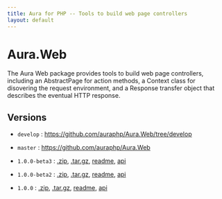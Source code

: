```yaml
---
title: Aura for PHP -- Tools to build web page controllers
layout: default
---
```


Aura.Web
========

The Aura Web package provides tools to build web page controllers, including an AbstractPage for action methods, a Context class for disovering the request environment, and a Response transfer object that describes the eventual HTTP response.

Versions
--------

- `develop` : <https://github.com/auraphp/Aura.Web/tree/develop>

- `master` : <https://github.com/auraphp/Aura.Web>

- `1.0.0-beta3` : [.zip](https://github.com/auraphp/Aura.Web/zipball/1.0.0-beta3), [.tar.gz](https://github.com/auraphp/Aura.Web/tarball/1.0.0-beta3), [readme](version/1.0.0-beta3/), [api](version/1.0.0-beta3/api/)

- `1.0.0-beta2` : [.zip](https://github.com/auraphp/Aura.Web/zipball/1.0.0-beta2), [.tar.gz](https://github.com/auraphp/Aura.Web/tarball/1.0.0-beta2), [readme](version/1.0.0-beta2/), [api](version/1.0.0-beta2/api/)

- `1.0.0` : [.zip](https://github.com/auraphp/Aura.Web/zipball/1.0.0), [.tar.gz](https://github.com/auraphp/Aura.Web/tarball/1.0.0), [readme](version/1.0.0/), [api](version/1.0.0/api/)

